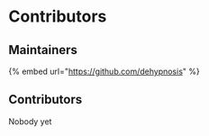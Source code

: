 # Contributors

## Maintainers

{% embed url="https://github.com/dehypnosis" %}

## Contributors

Nobody yet

## 

